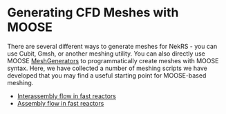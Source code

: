 # Generating CFD Meshes with MOOSE

There are several different ways to generate meshes for NekRS - you can use
Cubit, Gmsh, or another meshing utility. You can also directly use MOOSE
[MeshGenerators](https://mooseframework.inl.gov/source/meshgenerators/MeshGenerator.html)
to programmatically create meshes with MOOSE syntax.
Here, we have collected a number of meshing scripts we have developed that you
may find a useful starting point for MOOSE-based meshing.

- [Interassembly flow in fast reactors](interassembly.md)
- [Assembly flow in fast reactors](assembly.md)
